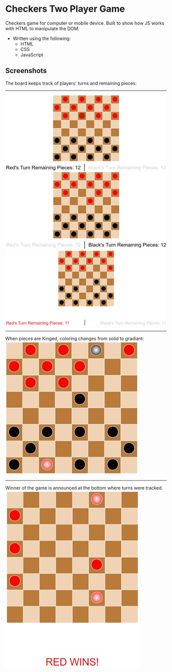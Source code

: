 # Checkers Two Player Game

Checkers game for computer or mobile device. Built to show how JS works with HTML to manipulate the DOM.

* Written using the following:
    * HTML
    * CSS
    * JavaScript

## Screenshots

The board keeps track of players' turns and remaining pieces: 
<hr />
<img src = 'https://github.com/BsgauthierWebDev/Checkers/blob/master/Images/screenshot-1.JPG' alt = "Red's Turn">

<img src = 'https://github.com/BsgauthierWebDev/Checkers/blob/master/Images/screenshot-2.JPG' alt = "Black's Turn">

<img src = 'https://github.com/BsgauthierWebDev/Checkers/blob/master/Images/screenshot-5.JPG' alt = "Remaining Pieces Updated">

<hr />

When pieces are Kinged, coloring changes from solid to gradiant: 
<img src = 'https://github.com/BsgauthierWebDev/Checkers/blob/master/Images/screenshot-3.JPG' alt = 'Kinged Pieces'>

<hr />

Winner of the game is announced at the bottom where turns were tracked. 
<img src = 'https://github.com/BsgauthierWebDev/Checkers/blob/master/Images/screenshot-4.JPG' alt = 'RED WINS!!!'>
